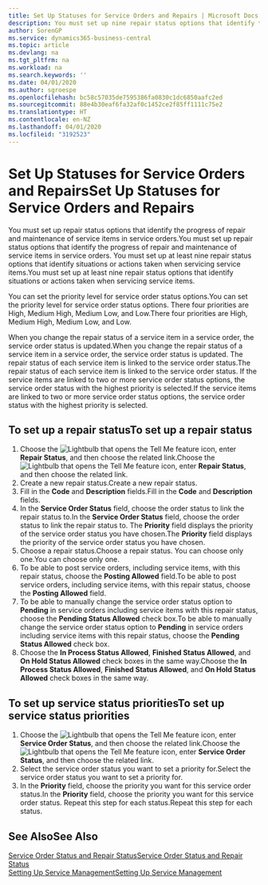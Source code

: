```yaml
---
title: Set Up Statuses for Service Orders and Repairs | Microsoft Docs
description: You must set up nine repair status options that identify the progress of repair and maintenance of service items in service orders.
author: SorenGP
ms.service: dynamics365-business-central
ms.topic: article
ms.devlang: na
ms.tgt_pltfrm: na
ms.workload: na
ms.search.keywords: ''
ms.date: 04/01/2020
ms.author: sgroespe
ms.openlocfilehash: bc58c57035de7595386fa0830c1dc6850aafc2ed
ms.sourcegitcommit: 88e4b30eaf6fa32af0c1452ce2f85ff1111c75e2
ms.translationtype: HT
ms.contentlocale: en-NZ
ms.lasthandoff: 04/01/2020
ms.locfileid: "3192523"
---
```

# <a name="set-up-statuses-for-service-orders-and-repairs"></a><span data-ttu-id="e4eb6-103">Set Up Statuses for Service Orders and Repairs</span><span class="sxs-lookup"><span data-stu-id="e4eb6-103">Set Up Statuses for Service Orders and Repairs</span></span>
<span data-ttu-id="e4eb6-104">You must set up repair status options that identify the progress of repair and maintenance of service items in service orders.</span><span class="sxs-lookup"><span data-stu-id="e4eb6-104">You must set up repair status options that identify the progress of repair and maintenance of service items in service orders.</span></span> <span data-ttu-id="e4eb6-105">You must set up at least nine repair status options that identify situations or actions taken when servicing service items.</span><span class="sxs-lookup"><span data-stu-id="e4eb6-105">You must set up at least nine repair status options that identify situations or actions taken when servicing service items.</span></span>  

<span data-ttu-id="e4eb6-106">You can set the priority level for service order status options.</span><span class="sxs-lookup"><span data-stu-id="e4eb6-106">You can set the priority level for service order status options.</span></span> <span data-ttu-id="e4eb6-107">There four priorities are High, Medium High, Medium Low, and Low.</span><span class="sxs-lookup"><span data-stu-id="e4eb6-107">There four priorities are High, Medium High, Medium Low, and Low.</span></span>  

<span data-ttu-id="e4eb6-108">When you change the repair status of a service item in a service order, the service order status is updated.</span><span class="sxs-lookup"><span data-stu-id="e4eb6-108">When you change the repair status of a service item in a service order, the service order status is updated.</span></span> <span data-ttu-id="e4eb6-109">The repair status of each service item is linked to the service order status.</span><span class="sxs-lookup"><span data-stu-id="e4eb6-109">The repair status of each service item is linked to the service order status.</span></span> <span data-ttu-id="e4eb6-110">If the service items are linked to two or more service order status options, the service order status with the highest priority is selected.</span><span class="sxs-lookup"><span data-stu-id="e4eb6-110">If the service items are linked to two or more service order status options, the service order status with the highest priority is selected.</span></span>  

## <a name="to-set-up-a-repair-status"></a><span data-ttu-id="e4eb6-111">To set up a repair status</span><span class="sxs-lookup"><span data-stu-id="e4eb6-111">To set up a repair status</span></span>  
1. <span data-ttu-id="e4eb6-112">Choose the ![Lightbulb that opens the Tell Me feature](media/ui-search/search_small.png "Tell me what you want to do") icon, enter **Repair Status**, and then choose the related link.</span><span class="sxs-lookup"><span data-stu-id="e4eb6-112">Choose the ![Lightbulb that opens the Tell Me feature](media/ui-search/search_small.png "Tell me what you want to do") icon, enter **Repair Status**, and then choose the related link.</span></span>
2. <span data-ttu-id="e4eb6-113">Create a new repair status.</span><span class="sxs-lookup"><span data-stu-id="e4eb6-113">Create a new repair status.</span></span>  
3. <span data-ttu-id="e4eb6-114">Fill in the **Code** and **Description** fields.</span><span class="sxs-lookup"><span data-stu-id="e4eb6-114">Fill in the **Code** and **Description** fields.</span></span>  
4. <span data-ttu-id="e4eb6-115">In the **Service Order Status** field, choose the order status to link the repair status to.</span><span class="sxs-lookup"><span data-stu-id="e4eb6-115">In the **Service Order Status** field, choose the order status to link the repair status to.</span></span> <span data-ttu-id="e4eb6-116">The **Priority** field displays the priority of the service order status you have chosen.</span><span class="sxs-lookup"><span data-stu-id="e4eb6-116">The **Priority** field displays the priority of the service order status you have chosen.</span></span>  
5. <span data-ttu-id="e4eb6-117">Choose a repair status.</span><span class="sxs-lookup"><span data-stu-id="e4eb6-117">Choose a repair status.</span></span> <span data-ttu-id="e4eb6-118">You can choose only one.</span><span class="sxs-lookup"><span data-stu-id="e4eb6-118">You can choose only one.</span></span>  
6. <span data-ttu-id="e4eb6-119">To be able to post service orders, including service items, with this repair status, choose the **Posting Allowed** field.</span><span class="sxs-lookup"><span data-stu-id="e4eb6-119">To be able to post service orders, including service items, with this repair status, choose the **Posting Allowed** field.</span></span>  
7. <span data-ttu-id="e4eb6-120">To be able to manually change the service order status option to **Pending** in service orders including service items with this repair status, choose the **Pending Status Allowed** check box.</span><span class="sxs-lookup"><span data-stu-id="e4eb6-120">To be able to manually change the service order status option to **Pending** in service orders including service items with this repair status, choose the **Pending Status Allowed** check box.</span></span>  
8. <span data-ttu-id="e4eb6-121">Choose the **In Process Status Allowed**, **Finished Status Allowed**, and **On Hold Status Allowed** check boxes in the same way.</span><span class="sxs-lookup"><span data-stu-id="e4eb6-121">Choose the **In Process Status Allowed**, **Finished Status Allowed**, and **On Hold Status Allowed** check boxes in the same way.</span></span>
  
## <a name="to-set-up-service-status-priorities"></a><span data-ttu-id="e4eb6-122">To set up service status priorities</span><span class="sxs-lookup"><span data-stu-id="e4eb6-122">To set up service status priorities</span></span>  
1. <span data-ttu-id="e4eb6-123">Choose the ![Lightbulb that opens the Tell Me feature](media/ui-search/search_small.png "Tell me what you want to do") icon, enter **Service Order Status**, and then choose the related link.</span><span class="sxs-lookup"><span data-stu-id="e4eb6-123">Choose the ![Lightbulb that opens the Tell Me feature](media/ui-search/search_small.png "Tell me what you want to do") icon, enter **Service Order Status**, and then choose the related link.</span></span>  
2. <span data-ttu-id="e4eb6-124">Select the service order status you want to set a priority for.</span><span class="sxs-lookup"><span data-stu-id="e4eb6-124">Select the service order status you want to set a priority for.</span></span>  
3. <span data-ttu-id="e4eb6-125">In the **Priority** field, choose the priority you want for this service order status.</span><span class="sxs-lookup"><span data-stu-id="e4eb6-125">In the **Priority** field, choose the priority you want for this service order status.</span></span> <span data-ttu-id="e4eb6-126">Repeat this step for each status.</span><span class="sxs-lookup"><span data-stu-id="e4eb6-126">Repeat this step for each status.</span></span>  

## <a name="see-also"></a><span data-ttu-id="e4eb6-127">See Also</span><span class="sxs-lookup"><span data-stu-id="e4eb6-127">See Also</span></span>  
[<span data-ttu-id="e4eb6-128">Service Order Status and Repair Status</span><span class="sxs-lookup"><span data-stu-id="e4eb6-128">Service Order Status and Repair Status</span></span>](service-service-order-status-and-repair-status.md)  
[<span data-ttu-id="e4eb6-129">Setting Up Service Management</span><span class="sxs-lookup"><span data-stu-id="e4eb6-129">Setting Up Service Management</span></span>](service-setup-service.md)  
